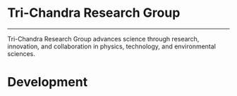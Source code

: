 # Tri-Chandra Research Group
-----------------------------------------------
Tri-Chandra Research Group advances science through research, innovation, and collaboration in physics, technology, and environmental sciences.




# Development


